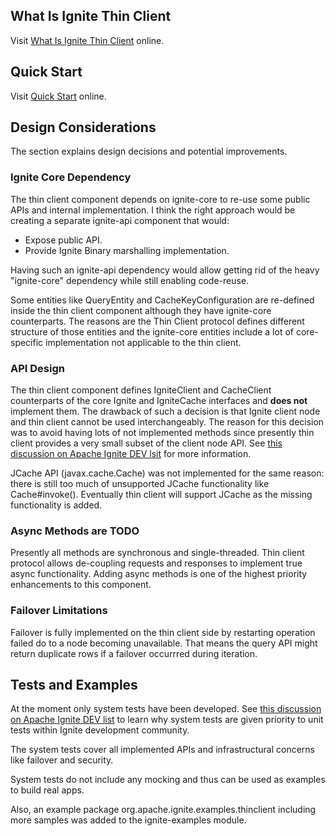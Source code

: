 ## What Is Ignite Thin Client

Visit [What Is Ignite Thin Client](https://apacheignite.readme.io/docs/thin-client) online.

## Quick Start

Visit [Quick Start](https://apacheignite.readme.io/docs/thin-client-quick-start) online.

## Design Considerations
The section explains design decisions and potential improvements.

### Ignite Core Dependency
The thin client component depends on ignite-core to re-use some public APIs and internal implementation. I think 
the right approach would be creating a separate ignite-api component that would:
* Expose public API.
* Provide Ignite Binary marshalling implementation.

Having such an ignite-api dependency would allow getting rid of the heavy "ignite-core" dependency while still 
enabling code-reuse.

Some entities like QueryEntity and CacheKeyConfiguration are re-defined inside the thin client component although they 
have ignite-core counterparts. The reasons are the Thin Client protocol defines different structure of those entities 
and the ignite-core entities include a lot of core-specific implementation not applicable to the thin client.

### API Design
The thin client component defines IgniteClient and CacheClient counterparts of the core Ignite and IgniteCache 
interfaces and **does not** implement them. The drawback of such a decision is that Ignite client node and thin client
cannot be used interchangeably. The reason for this decision was to avoid having lots of not implemented methods since
presently thin client provides a very small subset of the client node API. See 
[this discussion on Apache Ignite DEV lsit](http://apache-ignite-developers.2346864.n4.nabble.com/New-thin-client-and-interfaces-facades-td22023.html)
for more information.

JCache API (javax.cache.Cache) was not implemented for the same reason: there is still too much of unsupported JCache
functionality like Cache#invoke(). Eventually thin client will support JCache as the missing functionality is added.

### Async Methods are TODO
Presently all methods are synchronous and single-threaded. Thin client protocol allows de-coupling requests and 
responses to implement true async functionality. Adding async methods is one of the highest priority enhancements to
this component.

### Failover Limitations
Failover is fully implemented on the thin client side by restarting operation failed do to a node becoming unavailable.
That means the query API might return duplicate rows if a failover occurrred during iteration.

## Tests and Examples
At the moment only system tests have been developed. See 
[this discussion on Apache Ignite DEV list](http://apache-ignite-developers.2346864.n4.nabble.com/Adopting-mock-framework-ex-Mockito-for-unit-tests-tp26135.html)
to learn why system tests are given priority to unit tests within Ignite development community.

The system tests cover all implemented APIs and infrastructural concerns like failover and security. 

System tests do not include any mocking and thus can be used as examples to build real apps. 
 
Also, an example package org.apache.ignite.examples.thinclient including more samples was added to the ignite-examples 
module.
